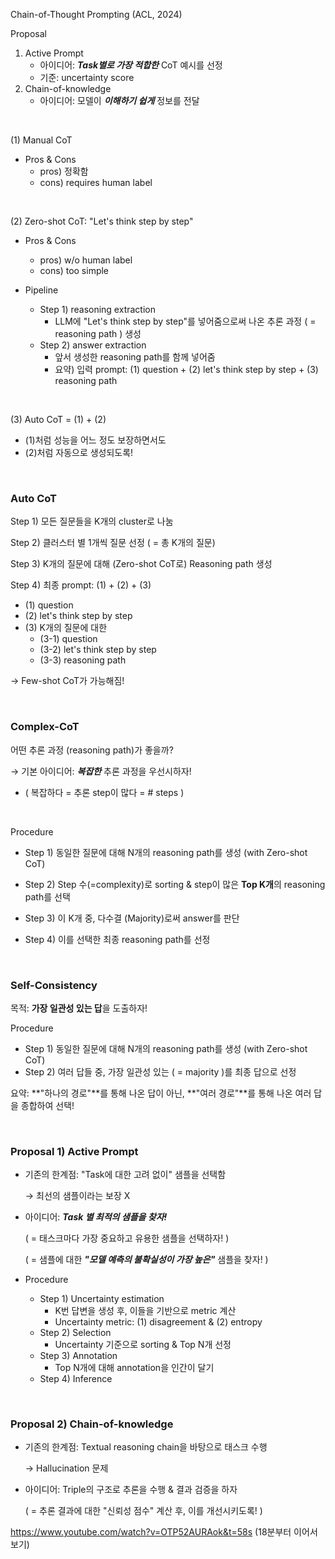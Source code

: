 Chain-of-Thought Prompting (ACL, 2024)

Proposal

1. Active Prompt
   - 아이디어: ***Task별로 가장 적합한*** CoT 예시를 선정
   - 기준: uncertainty score
2. Chain-of-knowledge
   - 아이디어: 모델이 ***이해하기 쉽게*** 정보를 전달

<br>

(1) Manual CoT

- Pros & Cons
  - pros) 정확함
  - cons) requires human label

<br>

(2) Zero-shot CoT: "Let's think step by step"

- Pros & Cons
  - pros) w/o human label
  - cons) too simple

- Pipeline
  - Step 1) reasoning extraction
    - LLM에 "Let's think step by step"를 넣어줌으로써 나온 추론 과정 ( = reasoning path ) 생성
  - Step 2) answer extraction
    - 앞서 생성한 reasoning path를 함께 넣어줌
    - 요약) 입력 prompt: (1) question + (2) let's think step by step + (3) reasoning path

<br>

(3) Auto CoT = (1) + (2)

- (1)처럼 성능을 어느 정도 보장하면서도
- (2)처럼 자동으로 생성되도록!

<br>

### Auto CoT

Step 1) 모든 질문들을 K개의 cluster로 나눔

Step 2) 클러스터 별 1개씩 질문 선정 ( = 총 K개의 질문)

Step 3) K개의 질문에 대해 (Zero-shot CoT로) Reasoning path 생성

Step 4) 최종 prompt: (1) + (2) + (3)

- (1) question
- (2) let's think step by step
- (3) K개의 질문에 대한
  - (3-1) question
  - (3-2) let's think step by step
  - (3-3) reasoning path

$\rightarrow$ Few-shot CoT가 가능해짐!

<br>

### Complex-CoT

어떤 추론 과정 (reasoning path)가 좋을까?

$\rightarrow$ 기본 아이디어: ***복잡한*** 추론 과정을 우선시하자!

- ( 복잡하다 = 추론 step이 많다 = # steps )

<br>

Procedure

- Step 1) 동일한 질문에 대해 N개의 reasoning path를 생성 (with Zero-shot CoT)

- Step 2) Step 수(=complexity)로 sorting & step이 많은 **Top K개**의 reasoning path를 선택 

- Step 3) 이 K개 중, 다수결 (Majority)로써 answer를 판단
- Step 4) 이를 선택한 최종 reasoning path를 선정

<br>

### Self-Consistency

목적: **가장 일관성 있는 답**을 도출하자!

Procedure

- Step 1) 동일한 질문에 대해 N개의 reasoning path를 생성 (with Zero-shot CoT)
- Step 2) 여러 답들 중, 가장 일관성 있는 ( = majority )를 최종 답으로 선정

요약: **"하나의 경로"**를 통해 나온 답이 아닌, **"여러 경로"**를 통해 나온 여러 답을 종합하여 선택!

<br>

### Proposal 1) Active Prompt

- 기존의 한계점:  "Task에 대한 고려 없이" 샘플을 선택함

  $\rightarrow$ 최선의 샘플이라는 보장 X

- 아이디어: ***Task 별 최적의 샘플을 찾자!***

  ( = 태스크마다 가장 중요하고 유용한 샘플을 선택하자! )

  ( = 샘플에 대한 ***"모델 예측의 불확실성이 가장 높은"*** 샘플을 찾자! )

- Procedure

  - Step 1) Uncertainty estimation
    - K번 답변을 생성 후, 이들을 기반으로 metric 계산
    - Uncertainty metric: (1) disagreement & (2) entropy
  - Step 2) Selection
    - Uncertainty 기준으로 sorting & Top N개 선정
  - Step 3) Annotation
    - Top N개에 대해 annotation을 인간이 달기
  - Step 4) Inference

<br>

### Proposal 2) Chain-of-knowledge

- 기존의 한계점: Textual reasoning chain을 바탕으로 태스크 수행

  $\rightarrow$ Hallucination 문제

- 아이디어: Triple의 구조로 추론을 수행 & 결과 검증을 하자

  ( = 추론 결과에 대한 "신뢰성 점수" 계산 후, 이를 개선시키도록! )

https://www.youtube.com/watch?v=OTP52AURAok&t=58s (18분부터 이어서보기)
